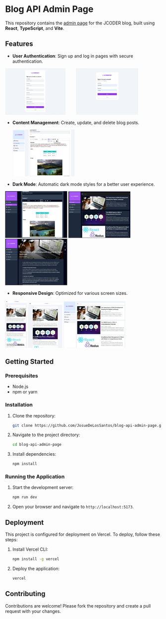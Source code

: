 # Blog API Admin Page

This repository contains the [admin page](https://blog-api-admin-page.vercel.app/) for the JCODER blog, built using **React**, **TypeScript**, and **Vite**.

## Features

- **User Authentication**: Sign up and log in pages with secure authentication.
<p style="align: center;">
  <img alt="sign up screen" src="./public/images/sign-up-screen.jpg" width="195" style="margin-right: 30px;"/>
  <img alt="login screen" src="./public/images/login-screen.jpg" width="200"/>
</p>

- **Content Management**: Create, update, and delete blog posts.
  <div>
    <img alt="editor screen" src="./public/images/editor-screen.jpg" width="200"/>
  </div>

- **Dark Mode**: Automatic dark mode styles for a better user experience.
<div styles="display: flex;">
  <img alt="editor screen" src="./public/images/editor-screen-dark.jpg" width="200"/>
  <img alt="main screen" src="./public/images/main-screen-dark.jpg" width="200"/>
  <img alt="post screen" src="./public/images/desktop-post-dark.jpg" width="200"/>
</div>

- **Responsive Design**: Optimized for various screen sizes.
<div styles="display: flex;">
  <img alt="main screen" src="./public/images/phone-main.jpg" width="70"/>
  <img alt="main screen" src="./public/images/tablet-main.jpg" width="110"/>
  <img alt="main screen" src="./public/images/main-screen.jpg" width="200"/>
</div>

## Getting Started

### Prerequisites

- Node.js
- npm or yarn

### Installation

1. Clone the repository:
   ```bash
   git clone https://github.com/JosueDeLosSantos/blog-api-admin-page.git
   ```
2. Navigate to the project directory:
   ```bash
   cd blog-api-admin-page
   ```
3. Install dependencies:
   ```bash
   npm install
   ```

### Running the Application

1. Start the development server:
   ```bash
   npm run dev
   ```
2. Open your browser and navigate to `http://localhost:5173`.

## Deployment

This project is configured for deployment on Vercel. To deploy, follow these steps:

1. Install Vercel CLI:
   ```bash
   npm install -g vercel
   ```
2. Deploy the application:
   ```bash
   vercel
   ```

## Contributing

Contributions are welcome! Please fork the repository and create a pull request with your changes.

